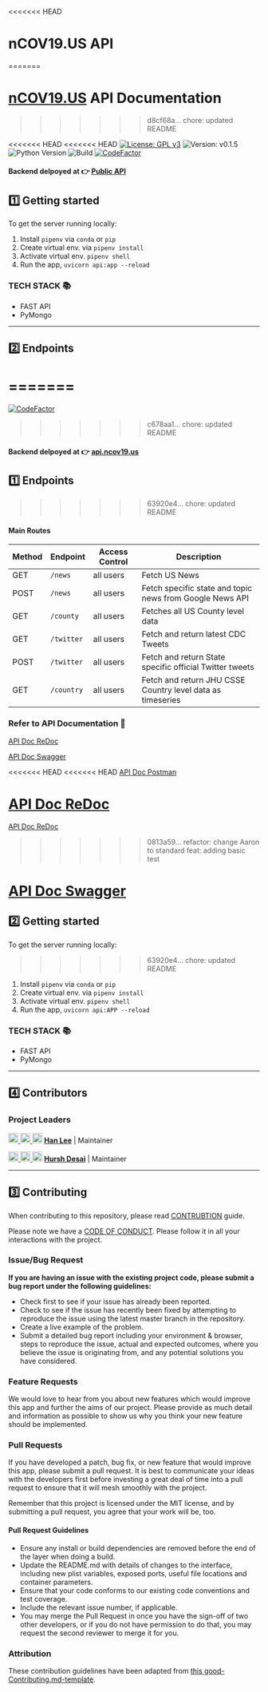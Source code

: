 <<<<<<< HEAD
# nCOV19.US API
=======
# [nCOV19.US](https://ncov19.us) API Documentation
>>>>>>> d8cf68a... chore: updated README

<<<<<<< HEAD
<<<<<<< HEAD
[![License: GPL v3](https://img.shields.io/badge/License-GPLv3-blue.svg)](https://www.gnu.org/licenses/gpl-3.0)
![Version: v0.1.5](https://img.shields.io/badge/release-v0.1.5-blue)
![Python Version](https://img.shields.io/badge/python-v3.7-blue)
![Build](https://img.shields.io/badge/build-passing-brightgreen)
[![CodeFactor](https://www.codefactor.io/repository/github/ncov19-us/back-end/badge)](https://www.codefactor.io/repository/github/ncov19-us/back-end) 

#### Backend delpoyed at 👉 [Public API](https://api.ncov19.us/) <br>


## 1️⃣ Getting started

To get the server running locally:

1. Install `pipenv` via `conda` or `pip`
2. Create virtual env. via `pipenv install`
3. Activate virtual env. `pipenv shell`
4. Run the app, `uvicorn api:app --reload`


### TECH STACK 📚

-    FAST API
-    PyMongo

---

## 2️⃣ Endpoints
=======
=======
[![CodeFactor](https://www.codefactor.io/repository/github/ncov19-us/back-end/badge)](https://www.codefactor.io/repository/github/ncov19-us/back-end) 

>>>>>>> c678aa1... chore: updated README
#### Backend delpoyed at 👉 [api.ncov19.us](https://api.ncov19.us) <br>

## 1️⃣ Endpoints
>>>>>>> 63920e4... chore: updated README

#### Main Routes

| Method | Endpoint                | Access Control | Description                                  |
| ------ | ----------------------- | -------------- | -------------------------------------------- |
| GET    | `/news` | all users      | Fetch US News |
| POST    | `/news` | all users      | Fetch specific state and topic news from Google News API |
| GET    | `/county` | all users      | Fetches all US County level data |
| GET    | `/twitter` | all users      | Fetch and return latest CDC Tweets |
| POST    | `/twitter` | all users      | Fetch and return State specific official Twitter tweets |
| GET    | `/country` | all users      | Fetch and return JHU CSSE Country level data as timeseries |

### Refer to API Documentation 📖

[API Doc ReDoc](https://api.ncov19.us/redoc)

[API Doc Swagger](https://api.ncov19.us/docs)

<<<<<<< HEAD
<<<<<<< HEAD
[API Doc Postman](https://explore.postman.com/api/3596/ncov19us-api)

[API Doc ReDoc](https://covid19-us-api-staging.herokuapp.com/redoc)
=======
[API Doc ReDoc](https://api.ncov19.us/redoc)
>>>>>>> 0813a59... refactor: change Aaron to standard feat: adding basic test

[API Doc Swagger](https://api.ncov19.us/docs)
=======
## 2️⃣ Getting started

To get the server running locally:
>>>>>>> 63920e4... chore: updated README

1. Install `pipenv` via `conda` or `pip`
2. Create virtual env. via `pipenv install`
3. Activate virtual env. `pipenv shell`
4. Run the app, `uvicorn api:APP --reload`

### TECH STACK 📚

-    FAST API
-    PyMongo

---

## 4️⃣ Contributors

### Project Leaders

[<img src="https://github.com/favicon.ico" width="20"> ](https://github.com/hurshd0)    [ <img src="https://static.licdn.com/sc/h/al2o9zrvru7aqj8e1x2rzsrca" width="20"> ](https://www.linkedin.com/in/hanchunglee/)    [<img src="https://twitter.com/favicon.ico" width="20">](https://github.com/leehanchung)    **[Han Lee](https://github.com/hurshd0)**    |    Maintainer

[<img src="https://github.com/favicon.ico" width="20"> ](https://github.com/hurshd0)    [ <img src="https://static.licdn.com/sc/h/al2o9zrvru7aqj8e1x2rzsrca" width="20"> ](https://www.linkedin.com/in/hurshd/)    [<img src="https://twitter.com/favicon.ico" width="20">](https://twitter.com/hurshd0)    **[Hursh Desai](https://github.com/hurshd0)**    |    Maintainer

---


## 3️⃣ Contributing

When contributing to this repository, please read [CONTRUBTION](./CONTRIBUTION.md) guide.

Please note we have a [CODE OF CONDUCT](./CODE_OF_CONDUCT.md). Please follow it in all your interactions with the project.

### Issue/Bug Request

 **If you are having an issue with the existing project code, please submit a bug report under the following guidelines:**
 - Check first to see if your issue has already been reported.
 - Check to see if the issue has recently been fixed by attempting to reproduce the issue using the latest master branch in the repository.
 - Create a live example of the problem.
 - Submit a detailed bug report including your environment & browser, steps to reproduce the issue, actual and expected outcomes,  where you believe the issue is originating from, and any potential solutions you have considered.

### Feature Requests

We would love to hear from you about new features which would improve this app and further the aims of our project. Please provide as much detail and information as possible to show us why you think your new feature should be implemented.

### Pull Requests

If you have developed a patch, bug fix, or new feature that would improve this app, please submit a pull request. It is best to communicate your ideas with the developers first before investing a great deal of time into a pull request to ensure that it will mesh smoothly with the project.

Remember that this project is licensed under the MIT license, and by submitting a pull request, you agree that your work will be, too.

#### Pull Request Guidelines

- Ensure any install or build dependencies are removed before the end of the layer when doing a build.
- Update the README.md with details of changes to the interface, including new plist variables, exposed ports, useful file locations and container parameters.
- Ensure that your code conforms to our existing code conventions and test coverage.
- Include the relevant issue number, if applicable.
- You may merge the Pull Request in once you have the sign-off of two other developers, or if you do not have permission to do that, you may request the second reviewer to merge it for you.

### Attribution

These contribution guidelines have been adapted from [this good-Contributing.md-template](https://gist.github.com/PurpleBooth/b24679402957c63ec426).

